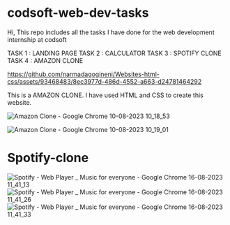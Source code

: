# codsoft-web-dev-tasks

Hi, This repo includes all the tasks I have done for the web development internship at codsoft

TASK 1 : LANDING PAGE
TASK 2 : CALCULATOR
TASK 3 : SPOTIFY CLONE
TASK 4 : AMAZON CLONE

https://github.com/narmadagogineni/Websites-html-css/assets/93468483/8ec3977d-486d-4552-a663-d24781464292


This is a AMAZON CLONE. I have used HTML and CSS to create this website.

![Amazon Clone - Google Chrome 10-08-2023 10_18_53](https://github.com/narmadagogineni/Amazon-clone/assets/93468483/cc3d1533-dd52-45c6-836b-9e9bcadf3779)


![Amazon Clone - Google Chrome 10-08-2023 10_19_01](https://github.com/narmadagogineni/Amazon-clone/assets/93468483/8dceb5c2-0d7c-415b-9f9f-3683af616bea)


# Spotify-clone

![Spotify - Web Player _ Music for everyone - Google Chrome 16-08-2023 11_41_13](https://github.com/narmadagogineni/Spotify-clone/assets/93468483/15ea50c0-7add-4612-9ee0-2b2c2d43022a)
![Spotify - Web Player _ Music for everyone - Google Chrome 16-08-2023 11_41_26](https://github.com/narmadagogineni/Spotify-clone/assets/93468483/6ee28a2e-8ae1-43d0-a3ee-91c03024d013)
![Spotify - Web Player _ Music for everyone - Google Chrome 16-08-2023 11_41_33](https://github.com/narmadagogineni/Spotify-clone/assets/93468483/f55992ed-1c25-428f-b1da-d65cfa26d625)


